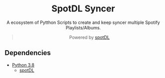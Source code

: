 <div align="center">
	
# SpotDL Syncer

A ecosystem of Pytthon Scripts to create and keep syncer multiple Spotify Playlists/Albums.
<br>
> Powered by [spotDL](https://github.com/spotDL/spotify-downloader)

</div>

## Dependencies

- [Python 3.8](https://www.python.org/downloads/)
  - [spotDL](https://github.com/spotDL/spotify-downloader)
